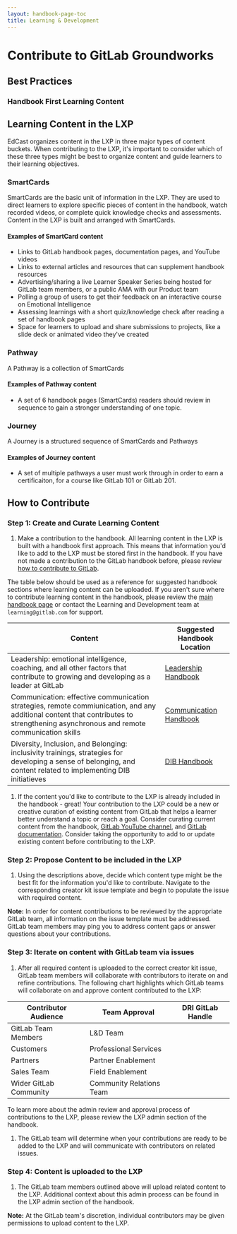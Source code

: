 ```yaml
---
layout: handbook-page-toc
title: Learning & Development
---
```


# Contribute to GitLab Groundworks

## Best Practices


### Handbook First Learning Content



## Learning Content in the LXP

EdCast organizes content in the LXP in three major types of content buckets. When contributing to the LXP, it's important to consider which of these three types might be best to organize content and guide learners to their learning objectives.


### SmartCards

SmartCards are the basic unit of information in the LXP. They are used to direct learners to explore specific pieces of content in the handbook, watch recorded videos, or complete quick knowledge checks and assessments. Content in the LXP is built and arranged with SmartCards.

#### Examples of SmartCard content

- Links to GitLab handbook pages, documentation pages, and YouTube videos
- Links to external articles and resources that can supplement handbook resources
- Advertising/sharing a live Learner Speaker Series being hosted for GitLab team members, or a public AMA with our Product team
- Polling a group of users to get their feedback on an interactive course on Emotional Intelligence
- Assessing learnings with a short quiz/knowledge check after reading a set of handbook pages
- Space for learners to upload and share submissions to projects, like a slide deck or animated video they've created

### Pathway

A Pathway is a collection of SmartCards

#### Examples of Pathway content

- A set of 6 handbook pages (SmartCards) readers should review in sequence to gain a stronger understanding of one topic.

### Journey

A Journey is a structured sequence of SmartCards and Pathways

#### Examples of Journey content

- A set of multiple pathways a user must work through in order to earn a certificaiton, for a course like GitLab 101 or GitLab 201.



## How to Contribute

### Step 1: Create and Curate Learning Content

1. Make a contribution to the handbook. All learning content in the LXP is built with a handbook first approach. This means that information you'd like to add to the LXP must be stored first in the handbook. If you have not made a contribution to the GitLab handbook before, please review [how to contribute to GitLab](https://about.gitlab.com/community/contribute/). 

The table below should be used as a reference for suggested handbook sections where learning content can be uploaded. If you aren't sure where to contribute learning content in the handbook, please review the [main handbook page](https://about.gitlab.com/handbook/#introduction) or contact the Learning and Development team at `learning@gitlab.com` for support.

| Content | Suggested Handbook Location |
| ----- | ----- |
| Leadership: emotional intelligence, coaching, and all other factors that contribute to growing and developing as a leader at GitLab | [Leadership Handbook](https://about.gitlab.com/handbook/leadership/) |
| Communication: effective communication strategies, remote commiunication, and any additional content that contributes to strengthening asynchronous and remote communication skills | [Communication Handbook](https://about.gitlab.com/handbook/communication/) |
| Diversity, Inclusion, and Belonging: inclusivity trainings, strategies for developing a sense of belonging, and content related to implementing DIB initiatieves | [DIB Handbook](https://about.gitlab.com/company/culture/inclusion/) | 

1. If the content you'd like to contribute to the LXP is already included in the handbook - great! Your contribution to the LXP could be a new or creative curation of existing content from GitLab that helps a learner better understand a topic or reach a goal. Consider curating current content from the handbook, [GitLab YouTube channel](https://www.youtube.com/channel/UCnMGQ8QHMAnVIsI3xJrihhg), and [GitLab documentation](https://docs.gitlab.com/). Consider taking the opportunity to add to or update existing content before contributing to the LXP.

### Step 2: Propose Content to be included in the LXP

1. Using the descriptions above, decide which content type might be the best fit for the information you'd like to contribute. Navigate to the corresponding creator kit issue template and begin to populate the issue with required content.

**Note:** In order for content contributions to be reviewed by the appropriate GitLab team, all information on the issue template must be addressed. GitLab team members may ping you to address content gaps or answer questions about your contributions. 

### Step 3: Iterate on content with GitLab team via issues

1. After all required content is uploaded to the correct creator kit issue, GitLab team members will collaborate with contributors to iterate on and refine contributions. The following chart highlights which GitLab teams will collaborate on and approve content contributed to the LXP:

| Contributor Audience | Team Approval | DRI GitLab Handle |
| ----- | ----- | ----- |
| GitLab Team Members | L&D Team | |
| Customers | Professional Services | |
| Partners | Partner Enablement | |
| Sales Team | Field Enablement | |
| Wider GitLab Community | Community Relations Team | |


To learn more about the admin review and approval process of contributions to the LXP, please review the LXP admin section of the handbook.

1. The GitLab team will determine when your contributions are ready to be added to the LXP and will communicate with contributors on related issues.


### Step 4: Content is uploaded to the LXP

1. The GitLab team members outlined above will upload related content to the LXP. Additional context about this admin process can be found in the LXP admin section of the handbook.

**Note:** At the GitLab team's discretion, individual contributors may be given permissions to upload content to the LXP.
